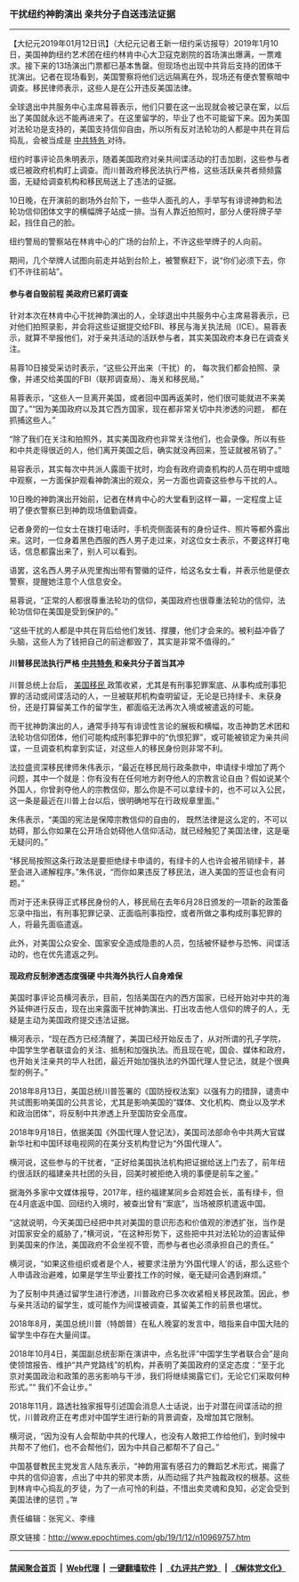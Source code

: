 ### 干扰纽约神韵演出 亲共分子自送违法证据
------------------------

<p>
 【大纪元2019年01月12日讯】（大纪元记者王新一纽约采访报导）2019年1月10日，美国神韵纽约艺术团在纽约林肯中心大卫寇克剧院的首场演出爆满，一票难求。接下来的13场演出门票都已基本售罄。但现场也出现中共背后支持的团体干扰演出。记者在现场看到，美国警察将他们远远隔离在外，现场还有便衣警察暗中调查。移民律师表示，这些人是在公开违反美国法律。
</p>
<p>
 全球退出中共服务中心主席易蓉表示，他们只要在这一出现就会被记录在案，以后出了美国就永远不能再进来了。在这里留学的，毕业了也不可能留下来。因为美国对法轮功是支持的，美国支持信仰自由，所以所有反对法轮功的人都是中共在背后捣乱，会被当成是
 <a href="http://www.epochtimes.com/gb/tag/%E4%B8%AD%E5%85%B1%E7%89%B9%E5%8A%A1.html">
  中共特务
 </a>
 对待。
</p>
<p>
 纽约时事评论员朱明表示，随着美国政府对亲共间谍活动的打击加剧，这些参与者或已被政府机构盯上调查。而川普政府移民法执行严格，这些活跃亲共者频频露面，无疑给调查机构和移民局送上了违法的证据。
</p>
<p>
 10日晚，在开演前的剧场外台阶下，一些华人面孔的人，手举写有诽谤神韵和法轮功信仰团体文字的横幅牌子站成一排。当有人靠近拍照时，部分人便将牌子举起，挡住自己的脸。
</p>
<p>
 纽约警局的警察站在林肯中心的广场的台阶上，不许这些举牌子的人向前。
</p>
<p>
 期间，几个举牌人试图向前走并站到台阶上，被警察赶下，说“你们必须下去，你们不许往前站”。
</p>
<h4>
 参与者自毁前程 美政府已紧盯调查
</h4>
<p>
 针对本次在林肯中心干扰神韵演出的人，全球退出中共服务中心主席易蓉表示，已对他们拍照录影，并会将这些证据提交给FBI、移民与海关执法局（ICE）。易蓉表示，就算不举报他们，对于亲共活动的活跃参与者，其实美国政府本身已在调查关注。
</p>
<p>
 易蓉10日接受采访时表示，“这些公开出来（干扰）的， 每次我们都会拍照、录像，并递交给美国的FBI（联邦调查局）、海关和移民局。”
</p>
<p>
 易蓉表示，“这些人一旦离开美国，或者回中国再返美时，他们很可能就进不来美国了。”“因为美国政府以及其它西方国家，现在都非常关切中共渗透的问题， 都在抓捕这些人。”
</p>
<p>
 “除了我们在关注和拍照外，其实美国政府也非常关注他们，也会录像。所以有些和中共走得很近的人，他们离开美国之后，确实就没再回来，签证就被吊销了。”
</p>
<p>
 易容表示，其实每次中共派人露面干扰时，均会有政府调查机构的人员在明中或暗中观察，一方面保护观看神韵演出的观众，另一方面也调查这些参与干扰的人。
</p>
<p>
 10日晚的神韵演出开始前，记者在林肯中心的大堂看到这样一幕，一定程度上证明了便衣警察已到神韵现场值勤调查。
</p>
<p>
 记者身旁的一位女士在拨打电话时，手机壳侧面装有的身份证件、照片等都外露出来。这时，一位身着黑色西服的西人男子走过来，对这位女士表示，不要这样打电话，信息都露出来了，别人可以看到。
</p>
<p>
 语罢，这名西人男子从兜里掏出带有警徽的证件，给这名女士看，并表示他是便衣警察，提醒她注意个人信息安全。
</p>
<p>
 易蓉说，“正常的人都很尊重法轮功的信仰，美国政府也很尊重法轮功的信仰，法轮功信仰在美国是受到保护的。”
</p>
<p>
 “这些干扰的人都是中共在背后给他们发钱、撑腰，他们才会来的。被利益冲昏了头脑，这些人为了钱把自己的前途都毁了，其实是非常不值得的。”
</p>
<h4>
 川普移民法执行严格
 <a href="http://www.epochtimes.com/gb/tag/%E4%B8%AD%E5%85%B1%E7%89%B9%E5%8A%A1.html">
  中共特务
 </a>
 和亲共分子首当其冲
</h4>
<p>
 川普总统上台后，
 <a href="http://www.epochtimes.com/gb/tag/%E7%BE%8E%E5%9B%BD%E7%A7%BB%E6%B0%91.html">
  美国移民
 </a>
 政策收紧，尤其是有刑事犯罪案底、从事构成刑事犯罪的活动或间谍活动的人，一旦被联邦机构查明留证，无论是已持绿卡、未获身份，还是打算留美工作的留学生，都面临无法再次入境或被遣返的可能。
</p>
<p>
 而干扰神韵演出的人，通常手持写有诽谤性言论的展板和横幅，攻击神韵艺术团和法轮功信仰团体，他们可能构成刑事犯罪中的“仇恨犯罪”，或可能被锁定为亲共间谍，一旦调查机构拿到实证，对这些人的移民身份则非常不利。
</p>
<p>
 法拉盛资深移民律师朱伟表示，“最近在移民局行政条款中，申请绿卡增加了两个问题，其中一个就是：你有没有在任何地方剥夺他人的宗教言论自由？假如说某个外国人，你曾剥夺他人的宗教信仰，那么你是不可以拿绿卡的，也不可以入公民，这一条是最近在川普上台以后，很明确地写在行政规章里面。”
</p>
<p>
 朱伟表示，“美国的宪法是保障宗教信仰的自由的， 既然法律是这么定的，不可以妨碍，那么你如果在公开场合妨碍他人信仰活动，就已经触犯了美国法律，这是毫无疑问的。”
</p>
<p>
 “移民局按照这条行政法是要拒绝绿卡申请的，有绿卡的人也许会被吊销绿卡，甚至会进入递解程序。”朱伟说，“而你如果违反了移民法，进入美国的签证也会有问题。”
</p>
<p>
 而对于还未获得正式移民身份的人，移民局在去年6月28日颁发的一项新的政策备忘录中指出，有刑事犯罪记录、正面临刑事指控，或者所做之事构成刑事犯罪的人，将最先面临遣返。
</p>
<p>
 此外，对美国公众安全、国家安全造成隐患的人员，包括被怀疑参与恐怖、间谍活动的，也在优先遣返之列。
</p>
<h4>
 现政府反制渗透态度强硬 中共海外执行人自身难保
</h4>
<p>
 美国时事评论员横河表示，目前，包括美国在内的西方国家，已经开始对中共的海外延伸进行反击，现在出来露面干扰神韵演出、打出攻击他人信仰的牌子的人，无疑是主动为美国政府提交违法证据。
</p>
<p>
 横河表示，“现在西方已经清醒了，美国已经开始反击了，从对所谓的孔子学院，中国学生学者联谊会的关注、抵制和加强执法。而且现在呢，国会、媒体和政府，也开始关注亲共的华人社团，最近开始加强执法的外国代理人登记法，就是个很典型的例子。”
</p>
<p>
 2018年8月13日，美国总统川普签署的《国防授权法案》以强有力的措辞，谴责中共试图影响美国的公共言论，尤其是影响美国的“媒体、文化机构、商业以及学术和政治团体”，将反制中共渗透上升至国防安全高度。
</p>
<p>
 2018年9月18日，依据美国《外国代理人登记法》，美国司法部命令中共两大官媒新华社和中国环球电视网的在美分支机构登记为“外国代理人”。
</p>
<p>
 横河说，这些参与的干扰者，“正好给美国执法机构把证据给送上门去了，前年纽约很活跃的福建亲共社团的头目，回美时被拒绝入境的事便是前车之鉴。”
</p>
<p>
 据海外多家中文媒体报导，2017年，纽约福建某同乡会郑姓会长，虽有绿卡，但在4月底返中国、回纽约入境时，被查出曾有“案底”，当场被原机遣返中国。
</p>
<p>
 “这就说明，今天美国已经把中共对美国的意识形态和价值观的渗透扩张，当作是对国家安全的威胁了，”横河说，“在这种形势下，这些把中共对法轮功的迫害延伸到美国来的作法，美国政府不会坐视不管，而参与者也必须承担自己的责任。”
</p>
<p>
 横河说，“如果这些组织或者是个人，被要求注册为‘外国代理人’的话，那么这些个人申请政治避难，如果是学生毕业要找工作的时候，毫无疑问会遇到麻烦。”
</p>
<p>
 为了反制中共通过留学生进行渗透，川普政府已多次收紧相关移民政策。因此，参与亲共活动的留学生，或可能作为间谍被调查，其留美工作的前景也堪忧。
</p>
<p>
 2018年8月，美国总统川普（特朗普）在私人晚宴的发言中，暗指来自中国大陆的留学生中存在大量间谍。
</p>
<p>
 2018年10月4日，美国副总统彭斯在演讲中，点名批评“中国学生学者联合会”是向使领馆报告、维护“共产党路线”的机构，并表明了美国政府的坚定态度：“至于北京对美国政治和政策的恶劣影响与干涉，我们将继续揭露它们，无论它们采取何种形式。”“ 我们不会让步。”
</p>
<p>
 2018年11月，路透社独家报导引述国会消息人士话说，出于对潜在间谍活动的担忧，川普政府正在考虑对中国学生进行新的背景调查，及增加其它限制。
</p>
<p>
 横河说，“因为没有人会帮助中共的代理人，也没有人敢把工作给他们，到时候中共帮不了他们，也不会帮他们，因为中共自己都帮不了自己。”
</p>
<p>
 中国基督教民主党发言人陆东表示，“神韵用富有感召力的舞蹈艺术形式，揭露了中共的信仰迫害，点出了中共的邪灵本质，从而动摇了共产独裁政权的根基。这些到林肯中心捣乱的歹徒，为了一点可怜的利益，不惜出卖灵魂和良知，必定会受到美国法律的惩罚 。”#
</p>
<p>
 责任编辑：张宪义、李缘
</p>

原文链接：http://www.epochtimes.com/gb/19/1/12/n10969757.htm


------------------------
#### [禁闻聚合首页](https://github.com/gfw-breaker/banned-news/blob/master/README.md) &nbsp;|&nbsp; [Web代理](https://github.com/gfw-breaker/open-proxy/blob/master/README.md) &nbsp;|&nbsp; [一键翻墙软件](https://github.com/gfw-breaker/nogfw/blob/master/README.md) &nbsp;|&nbsp; [《九评共产党》](https://github.com/gfw-breaker/9ping.md/blob/master/README.md#九评之一评共产党是什么) &nbsp;|&nbsp; [《解体党文化》](https://github.com/gfw-breaker/jtdwh.md/blob/master/README.md#绪论)
